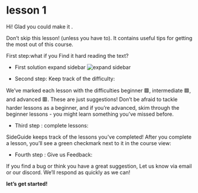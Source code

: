 ﻿# lesson 1
Hi! Glad you could make it .

Don’t skip this lesson! (unless you have to). It contains useful tips for getting the most out of this course.

First step:what if you Find it hard reading the text?
 - First solution expand sidebar
 ![expand sidebar](https://drive.google.com/file/d/1z4oW6f6Amvrtqxdzzgoj5R1YGwHk61cC/view?usp=sharing)



- Second step:  Keep track of the difficulty:

We’ve marked each lesson with the difficulties beginner 🟩, intermediate 🟦, and advanced 🟥. These are just suggestions! Don’t be afraid to tackle harder lessons as a beginner, and if you’re advanced, skim through the beginner lessons - you might learn something you’ve missed before.

- Third step : complete lessons:

SideGuide keeps track of the lessons you've completed! After you complete a lesson, you’ll see a green checkmark next to it in the course view:

- Fourth step : Give us Feedback:

If you find a bug or think you have a great suggestion, Let us know via email or our discord. We’ll respond as quickly as we can!

**let’s get started!**
